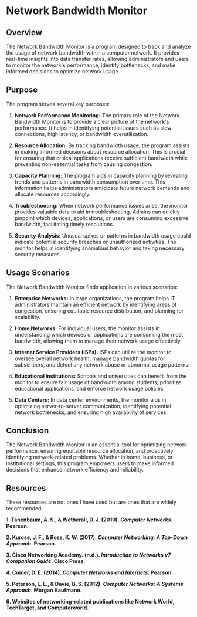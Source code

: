 # Network Bandwidth Monitor

## Overview

The Network Bandwidth Monitor is a program designed to track and analyze the usage of network bandwidth within a computer network. It provides real-time insights into data transfer rates, allowing administrators and users to monitor the network's performance, identify bottlenecks, and make informed decisions to optimize network usage.

## Purpose

The program serves several key purposes:

1. **Network Performance Monitoring:** The primary role of the Network Bandwidth Monitor is to provide a clear picture of the network's performance. It helps in identifying potential issues such as slow connections, high latency, or bandwidth overutilization.

2. **Resource Allocation:** By tracking bandwidth usage, the program assists in making informed decisions about resource allocation. This is crucial for ensuring that critical applications receive sufficient bandwidth while preventing non-essential tasks from causing congestion.

3. **Capacity Planning:** The program aids in capacity planning by revealing trends and patterns in bandwidth consumption over time. This information helps administrators anticipate future network demands and allocate resources accordingly.

4. **Troubleshooting:** When network performance issues arise, the monitor provides valuable data to aid in troubleshooting. Admins can quickly pinpoint which devices, applications, or users are consuming excessive bandwidth, facilitating timely resolutions.

5. **Security Analysis:** Unusual spikes or patterns in bandwidth usage could indicate potential security breaches or unauthorized activities. The monitor helps in identifying anomalous behavior and taking necessary security measures.

## Usage Scenarios

The Network Bandwidth Monitor finds application in various scenarios:

1. **Enterprise Networks:** In large organizations, the program helps IT administrators maintain an efficient network by identifying areas of congestion, ensuring equitable resource distribution, and planning for scalability.

2. **Home Networks:** For individual users, the monitor assists in understanding which devices or applications are consuming the most bandwidth, allowing them to manage their network usage effectively.

3. **Internet Service Providers (ISPs):** ISPs can utilize the monitor to oversee overall network health, manage bandwidth quotas for subscribers, and detect any network abuse or abnormal usage patterns.

4. **Educational Institutions:** Schools and universities can benefit from the monitor to ensure fair usage of bandwidth among students, prioritize educational applications, and enforce network usage policies.

5. **Data Centers:** In data center environments, the monitor aids in optimizing server-to-server communication, identifying potential network bottlenecks, and ensuring high availability of services.

## Conclusion

The Network Bandwidth Monitor is an essential tool for optimizing network performance, ensuring equitable resource allocation, and proactively identifying network-related problems. Whether in home, business, or institutional settings, this program empowers users to make informed decisions that enhance network efficiency and reliability.

## Resources

These resources are not ones I have used but are ones that are widely recommended:

**1. Tanenbaum, A. S., & Wetherall, D. J. (2010). *Computer Networks*. Pearson.**

**2. Kurose, J. F., & Ross, K. W. (2017). *Computer Networking: A Top-Down Approach*. Pearson.**

**3. Cisco Networking Academy. (n.d.). *Introduction to Networks v7 Companion Guide*. Cisco Press.**

**4. Comer, D. E. (2014). *Computer Networks and Internets*. Pearson.**

**5. Peterson, L. L., & Davie, B. S. (2012). *Computer Networks: A Systems Approach*. Morgan Kaufmann.**

**6. Websites of networking-related publications like Network World, TechTarget, and Computerworld.**
